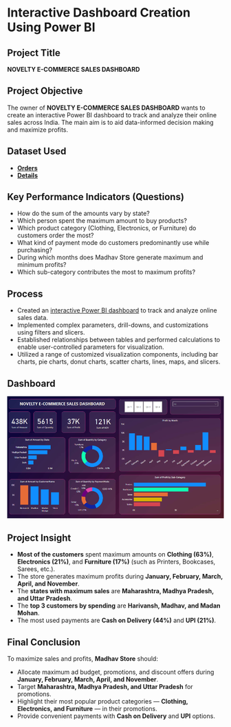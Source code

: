 # Interactive Dashboard Creation Using Power BI

## Project Title

**NOVELTY E-COMMERCE SALES DASHBOARD**

## Project Objective

The owner of **NOVELTY E-COMMERCE SALES DASHBOARD** wants to create an interactive Power BI dashboard to track and analyze their online sales across India. The main aim is to aid data-informed decision making and maximize profits.

## Dataset Used

- [**Orders**](https://github.com/gauransh1204/NOVELTY-E-COMMERCE-SALES-DASHBOARD/blob/main/Orders.csv)
- [**Details**](https://github.com/gauransh1204/NOVELTY-E-COMMERCE-SALES-DASHBOARD/blob/main/Details.csv)

## Key Performance Indicators (Questions)

* How do the sum of the amounts vary by state?
* Which person spent the maximum amount to buy products?
* Which product category (Clothing, Electronics, or Furniture) do customers order the most?
* What kind of payment mode do customers predominantly use while purchasing?
* During which months does Madhav Store generate maximum and minimum profits?
* Which sub-category contributes the most to maximum profits?

## Process

* Created an [interactive Power BI dashboard](https://github.com/gauransh1204/NOVELTY-E-COMMERCE-SALES-DASHBOARD/blob/main/dashboard.png) to track and analyze online sales data.
* Implemented complex parameters, drill-downs, and customizations using filters and slicers.
* Established relationships between tables and performed calculations to enable user-controlled parameters for visualization.
* Utilized a range of customized visualization components, including bar charts, pie charts, donut charts, scatter charts, lines, maps, and slicers.

## Dashboard
![Screenshot of Interactive Dashboard](dashboard.png)

## Project Insight

* **Most of the customers** spent maximum amounts on **Clothing (63%)**, **Electronics (21%)**, and **Furniture (17%)** (such as Printers, Bookcases, Sarees, etc.).
* The store generates maximum profits during **January, February, March, April, and November**.
* The **states with maximum sales** are **Maharashtra, Madhya Pradesh, and Uttar Pradesh**.
* The **top 3 customers by spending** are **Harivansh, Madhav, and Madan Mohan**.
* The most used payments are **Cash on Delivery (44%)** and **UPI (21%)**.

## Final Conclusion

To maximize sales and profits, **Madhav Store** should:

* Allocate maximum ad budget, promotions, and discount offers during **January, February, March, April, and November**.
* Target **Maharashtra, Madhya Pradesh, and Uttar Pradesh** for promotions.
* Highlight their most popular product categories — **Clothing, Electronics, and Furniture** — in their promotions.
* Provide convenient payments with **Cash on Delivery** and **UPI** options.
